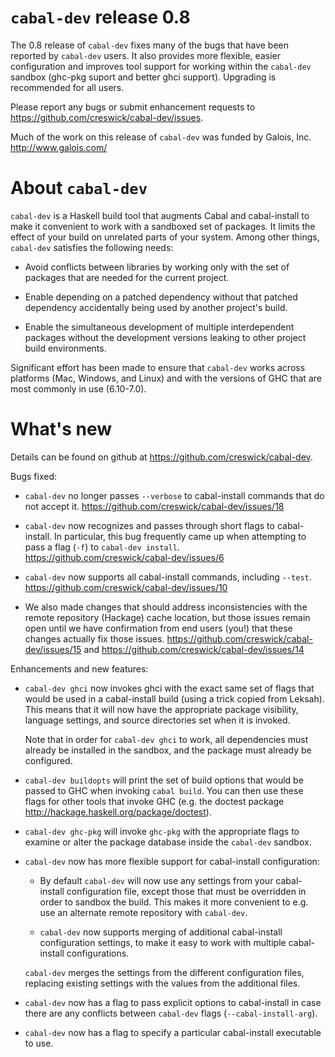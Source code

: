 `cabal-dev` release 0.8
==================================================

The 0.8 release of `cabal-dev` fixes many of the bugs that have been
reported by `cabal-dev` users. It also provides more flexible, easier
configuration and improves tool support for working within the
`cabal-dev` sandbox (ghc-pkg suport and better ghci support). Upgrading
is recommended for all users.

Please report any bugs or submit enhancement requests to
<https://github.com/creswick/cabal-dev/issues>.

Much of the work on this release of `cabal-dev` was funded by Galois,
Inc. <http://www.galois.com/>

About `cabal-dev`
==================================================

`cabal-dev` is a Haskell build tool that augments Cabal and
cabal-install to make it convenient to work with a sandboxed set of
packages. It limits the effect of your build on unrelated parts of
your system. Among other things, `cabal-dev` satisfies the following
needs:

* Avoid conflicts between libraries by working only with the set of
  packages that are needed for the current project.

* Enable depending on a patched dependency without that patched
  dependency accidentally being used by another project's build.

* Enable the simultaneous development of multiple interdependent
  packages without the development versions leaking to other project
  build environments.

Significant effort has been made to ensure that `cabal-dev` works across
platforms (Mac, Windows, and Linux) and with the versions of GHC that
are most commonly in use (6.10-7.0).

What's new
==================================================

Details can be found on github at
<https://github.com/creswick/cabal-dev>.

Bugs fixed:

* `cabal-dev` no longer passes `--verbose` to cabal-install commands that
  do not accept it. <https://github.com/creswick/cabal-dev/issues/18>

* `cabal-dev` now recognizes and passes through short flags to
  cabal-install. In particular, this bug frequently came up when
  attempting to pass a flag (`-f`) to `cabal-dev install`.
  <https://github.com/creswick/cabal-dev/issues/6>

* `cabal-dev` now supports all cabal-install commands, including
  `--test`. <https://github.com/creswick/cabal-dev/issues/10>

* We also made changes that should address inconsistencies with the
  remote repository (Hackage) cache location, but those issues remain
  open until we have confirmation from end users (you!) that these
  changes actually fix those issues.
  <https://github.com/creswick/cabal-dev/issues/15> and
  <https://github.com/creswick/cabal-dev/issues/14>

Enhancements and new features:

* `cabal-dev ghci` now invokes ghci with the exact same set of flags
  that would be used in a cabal-install build (using a trick copied
  from Leksah). This means that it will now have the appropriate
  package visibility, language settings, and source directories set
  when it is invoked.

  Note that in order for `cabal-dev ghci` to work, all dependencies
  must already be installed in the sandbox, and the package must
  already be configured.

* `cabal-dev buildopts` will print the set of build options that would
  be passed to GHC when invoking `cabal build`. You can then use these
  flags for other tools that invoke GHC (e.g. the doctest package
  <http://hackage.haskell.org/package/doctest>).

* `cabal-dev ghc-pkg` will invoke `ghc-pkg` with the appropriate flags
  to examine or alter the package database inside the `cabal-dev`
  sandbox.

* `cabal-dev` now has more flexible support for cabal-install
  configuration:

  * By default `cabal-dev` will now use any settings from your
    cabal-install configuration file, except those that must be
    overridden in order to sandbox the build. This makes it more
    convenient to e.g. use an alternate remote repository with
    `cabal-dev`.

  * `cabal-dev` now supports merging of additional cabal-install
    configuration settings, to make it easy to work with multiple
    cabal-install configurations.

  `cabal-dev` merges the settings from the different configuration
  files, replacing existing settings with the values from the
  additional files.

* `cabal-dev` now has a flag to pass explicit options to cabal-install
  in case there are any conflicts between `cabal-dev` flags
  (`--cabal-install-arg`).

* `cabal-dev` now has a flag to specify a particular cabal-install
  executable to use.

